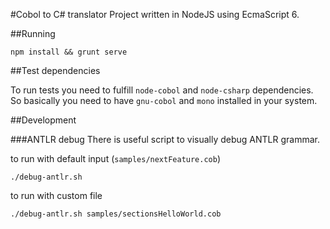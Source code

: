 #Cobol to C# translator
Project written in NodeJS using EcmaScript 6.

##Running 

```
npm install && grunt serve
```


##Test dependencies

To run tests you need to fulfill `node-cobol` and `node-csharp` dependencies. So basically you need to have `gnu-cobol` and `mono` installed in your system.

##Development

###ANTLR debug
There is useful script to visually debug ANTLR grammar.

to run with default input (`samples/nextFeature.cob`)

```
./debug-antlr.sh 
```

to run with custom file

```
./debug-antlr.sh samples/sectionsHelloWorld.cob
```